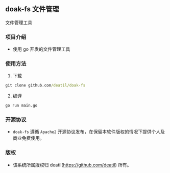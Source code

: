## doak-fs 文件管理

文件管理工具


### 项目介绍

*  使用 go 开发的文件管理工具


### 使用方法

1. 下载

```cmd
git clone github.com/deatil/doak-fs
```

2. 编译

```cmd
go run main.go
```


### 开源协议

*  `doak-fs` 遵循 `Apache2` 开源协议发布，在保留本软件版权的情况下提供个人及商业免费使用。


### 版权

*  该系统所属版权归 deatil(https://github.com/deatil) 所有。
